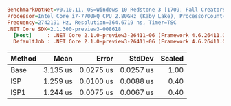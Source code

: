 ``` ini

BenchmarkDotNet=v0.10.11, OS=Windows 10 Redstone 3 [1709, Fall Creators Update] (10.0.16299.371)
Processor=Intel Core i7-7700HQ CPU 2.80GHz (Kaby Lake), ProcessorCount=8
Frequency=2742191 Hz, Resolution=364.6719 ns, Timer=TSC
.NET Core SDK=2.1.300-preview3-008618
  [Host]     : .NET Core 2.1.0-preview3-26411-06 (Framework 4.6.26411.07), 64bit RyuJIT
  DefaultJob : .NET Core 2.1.0-preview3-26411-06 (Framework 4.6.26411.07), 64bit RyuJIT


```
| Method |     Mean |     Error |    StdDev | Scaled |
|------- |---------:|----------:|----------:|-------:|
|   Base | 3.135 us | 0.0275 us | 0.0257 us |   1.00 |
|    ISP | 1.259 us | 0.0100 us | 0.0088 us |   0.40 |
|   ISP1 | 1.244 us | 0.0075 us | 0.0067 us |   0.40 |
